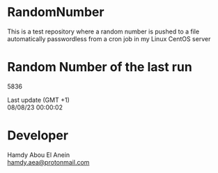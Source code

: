# RandomNumber    
This is a test repository where a random number is pushed to a file automatically passwordless from a cron job in my Linux CentOS server    
# Random Number of the last run   
5836
      
Last update (GMT +1)    
08/08/23 00:00:02
# Developer    
Hamdy Abou El Anein   
hamdy.aea@protonmail.com
